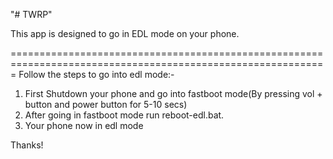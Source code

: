 "# TWRP"

This app is designed to go in EDL mode on your phone.

=============================================================================================================
Follow the steps to go into edl mode:-
1. First Shutdown your phone and go into fastboot mode(By pressing vol + button and power button for 5-10 secs)
2. After going in fastboot mode run reboot-edl.bat.
3. Your phone now in edl mode

Thanks!
